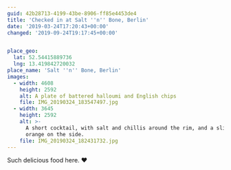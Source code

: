 ```yaml
---
guid: 42b28713-4199-43be-8906-ff85e4453de4
title: 'Checked in at Salt ''n'' Bone, Berlin'
date: '2019-03-24T17:20:43+00:00'
changed: '2019-09-24T19:17:45+00:00'


place_geo:
  lat: 52.54415889736
  lng: 13.419842720032
place_name: 'Salt ''n'' Bone, Berlin'
images:
  - width: 4608
    height: 2592
    alt: A plate of battered halloumi and English chips
    file: IMG_20190324_183547497.jpg
  - width: 3645
    height: 2592
    alt: >-
      A short cocktail, with salt and chillis around the rim, and a slice of
      orange on the side.
    file: IMG_20190324_182431732.jpg
---
```


Such delicious food here. ❤️
